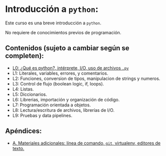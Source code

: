 # Introducción a `python`:

Este curso es una breve introducción a `python`.

No requiere de conocimientos previos de programación.

## Contenidos (sujeto a cambiar según se completen):

- [L0: ¿Qué es python?, intérprete, I/O, uso de archivos `.py`](https://github.com/djangulo/introduccion-a-python/tree/main/leccion_0)
- L1: Literales, variables, errores, y comentarios.
- L2: Funciones, conversion de tipos, manipulacion de strings y numeros.
- L3: Control de flujo (boolean logic, if, loops).
- L4: Listas.
- L5: Diccionarios.
- L6: Librerias, importación y organización de código.
- L7: Programación orientada a objetos.
- L8: Lectura/escritura de archivos, librerías de I/O.
- L9: Pruebas y data pipelines.

## Apéndices:

- [A. Materiales adicionales: línea de comando, `git`, virtualenv, editores de texto.](https://github.com/djangulo/introduccion-a-python/tree/main/apendices/a)
